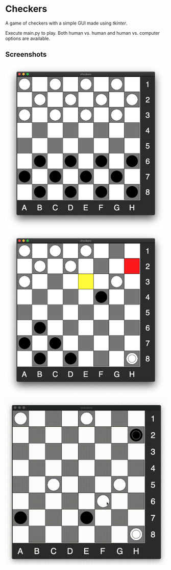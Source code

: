 # Checkers

A game of checkers with a simple GUI made using *tkinter*. 

Execute main.py to play. Both human vs. human and human vs. computer options are available.

## Screenshots
![alt text](Checkers-start.png "Title")
![alt text](Checkers.png "Title")
![alt text](checkers1.gif "Title")
